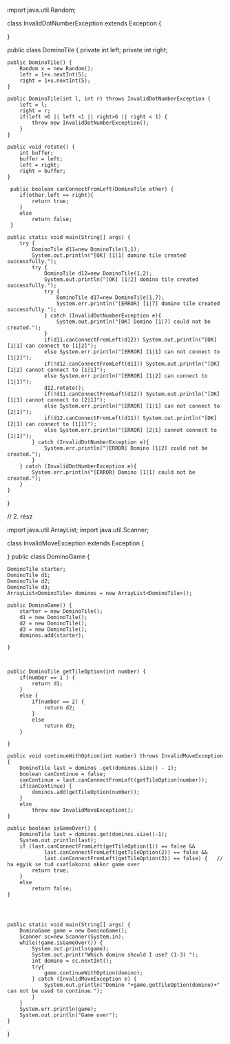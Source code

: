 import java.util.Random;


class InvalidDotNumberException extends Exception {

}

public class DominoTile {
    private int left;
    private int right;

    public DominoTile() {
        Random x = new Random();
        left = 1+x.nextInt(5);
        right = 1+x.nextInt(5);
    }

    public DominoTile(int l, int r) throws InvalidDotNumberException {
        left = l;
        right = r;
        if(left >6 || left <1 || right>6 || right < 1) {
            throw new InvalidDotNumberException();
        }
    }

    public void rotate() {
        int buffer;
        buffer = left;
        left = right;
        right = buffer;
    }

     public boolean canConnectFromLeft(DominoTile other) {
        if(other.left == right){
            return true;
        }
        else
            return false;
     }

    public static void main(String[] args) {
        try {
            DominoTile d11=new DominoTile(1,1);
            System.out.println("[OK] [1|1] domino tile created successfully.");
            try {
                DominoTile d12=new DominoTile(1,2);
                System.out.println("[OK] [1|2] domino tile created successfully.");
                try {
                    DominoTile d17=new DominoTile(1,7);
                    System.err.println("[ERROR] [1|7] domino tile created successfully.");
                } catch (InvalidDotNumberException e){
                    System.out.println("[OK] Domino [1|7] could not be created.");
                }
                if(d11.canConnectFromLeft(d12)) System.out.println("[OK] [1|1] can connect to [1|2]");
                else System.err.println("[ERROR] [1|1] can not connect to [1|2]");
                if(!d12.canConnectFromLeft(d11)) System.out.println("[OK] [1|2] cannot connect to [1|1]");
                else System.err.println("[ERROR] [1|2] can connect to [1|1]");
                d12.rotate();
                if(!d11.canConnectFromLeft(d12)) System.out.println("[OK] [1|1] cannot connect to [2|1]");
                else System.err.println("[ERROR] [1|1] can not connect to [2|1]");
                if(d12.canConnectFromLeft(d11)) System.out.println("[OK] [2|1] can connect to [1|1]");
                else System.err.println("[ERROR] [2|1] cannot connect to [1|1]");
            } catch (InvalidDotNumberException e){
                System.err.println("[ERROR] Domino [1|2] could not be created.");
            }
        } catch (InvalidDotNumberException e){
            System.err.println("[ERROR] Domino [1|1] could not be created.");
        }
    }
}





// 2. rész

import java.util.ArrayList;
import java.util.Scanner;

class InvalidMoveException extends Exception {

}
public class DominoGame {

    DominoTile starter;
    DominoTile d1;
    DominoTile d2;
    DominoTile d3;
    ArrayList<DominoTile> dominos = new ArrayList<DominoTile>();

    public DominoGame() {
        starter = new DominoTile();
        d1 = new DominoTile();
        d2 = new DominoTile();
        d3 = new DominoTile();
        dominos.add(starter);

    }



    public DominoTile getTileOption(int number) {
        if(number == 1 ) {
            return d1;
        }
        else {
            if(number == 2) {
                return d2;
            }
            else
                return d3;
        }

    }

    public void continueWithOption(int number) throws InvalidMoveException {
        DominoTile last = dominos .get(dominos.size() - 1);
        boolean canContinue = false;
        canContinue = last.canConnectFromLeft(getTileOption(number));
        if(canContinue) {
            dominos.add(getTileOption(number));
        }
        else
            throw new InvalidMoveException();
    }

    public boolean isGameOver() {
        DominoTile last = dominos.get(dominos.size()-1);
        System.out.println(last);
        if (last.canConnectFromLeft(getTileOption(1)) == false &&
                last.canConnectFromLeft(getTileOption(2)) == false &&
                last.canConnectFromLeft(getTileOption(3)) == false) {   // ha egyik se tud csatlakozni akkor game over
            return true;
        }
        else
            return false;
    }




    public static void main(String[] args) {
        DominoGame game = new DominoGame();
        Scanner sc=new Scanner(System.in);
        while(!game.isGameOver()) {
            System.out.println(game);
            System.out.print("Which domino should I use? (1-3) ");
            int domino = sc.nextInt();
            try{
                game.continueWithOption(domino);
            } catch (InvalidMoveException e) {
                System.out.println("Domino "+game.getTileOption(domino)+" can not be used to continue.");
            }
        }
        System.err.println(game);
        System.out.println("Game over");
    }
}








